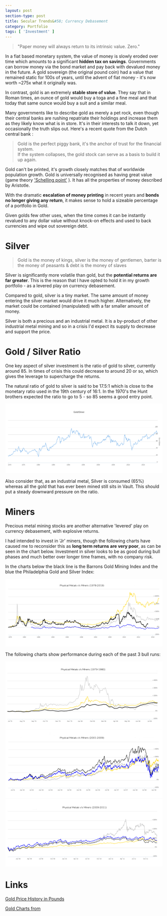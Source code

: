 ```yaml
---
layout: post
section-type: post
title: Secular Trends&#58; Currency Debasement
category: Portfolio
tags: [ 'Investment' ]
---
```



> "Paper money will always return to its intrinsic value. Zero."

In a fiat based monetary system, the value of money is slowly eroded over time which amounts 
to a significant **hidden tax on savings**.  Governments can borrow money via the bond market and 
pay back with devalued money in the future.  A gold sovereign (the original pound coin) had a value 
that remained static for 100s of years, until the advent of fiat money - it's now worth ~275x 
what it originally was.

In contrast, gold is an extremely **stable store of value**.  They say that in Roman times, an
ounce of gold would buy a toga and a fine meal and that today that same ounce would buy a
suit and a similar meal.

Many governments like to describe gold as merely a pet rock, even though their central
banks are rushing repatriate their holdings and increase them as they likely know what is 
in store.  It's in their interests to talk it down, yet occasionally the truth 
slips out.  Here's a recent quote from the Dutch central bank :

> Gold is the perfect piggy bank, it's the anchor of trust for the financial system.  
> If the system collapses, the gold stock can serve as a basis to build it up again.

Gold can't be printed, it's growth closely matches that of worldwide population growth.  Gold 
is universally recognised as having great value (game theory ['Schelling
point'](https://en.wikipedia.org/wiki/Focal_point_(game_theory)) ). 
It has all the properties of money described by Aristotle.

With the dramatic **escalation of money printing** in recent years and **bonds no longer giving
any return**, it makes sense to hold a sizeable percentage of a portfolio in Gold.

Given golds few other uses, when the time comes it can be instantly revalued to any dollar value
without knock-on effects and used to back currencies and wipe out sovereign debt.


# Silver
	
> Gold is the money of kings, silver is the money of gentlemen, barter is the money of peasants &  debt is the money of slaves

Silver is significantly more volatile than gold, but the **potential returns are far greater**. 
This is the reason that I have opted to hold it in my growth portfolio - as a levered
play on currency debasement.

Compared to gold, silver is a tiny market.  The same amount of money entering the silver
market would drive it much higher.  Alternatively, the market could be contained (manipulated) with 
a far smaller amount of money. 

Silver is both a precious and an industrial metal.  It is a by-product of other industrial
metal mining and so in a crisis I'd expect its supply to decrease and support the price.

# Gold / Silver Ratio

One key aspect of silver investment is the ratio of gold to silver, currently around 85.  In 
times of crisis this could decrease to around 20 or so, which gives the leverage to supercharge 
the returns.

The natural ratio of gold to silver is said to be 17.5:1 which is close to the monetary
ratio used in the 19th century of 16:1.  In the 1970's the Hunt brothers expected the
ratio to go to 5 - so 85 seems a good entry point.

<img style="border: 0;" src="/img/2019/20191109_GoldSilverRatio.png" />

Also consider that, as an industrial metal, Silver is consumed (65%) whereas all the gold that
has ever been mined still sits in Vault.  This should put a steady downward pressure on
the ratio.


# Miners

Precious metal mining stocks are another alternative 'levered' play on currency
debasement, with explosive returns.

I had intended to invest in 'Jr' miners, though the following charts have
caused me to reconsider this as **long term returns are very poor**, as can be seen in the 
chart below.  Investment in silver looks to be as good during bull phases and much better 
over longer time frames, with no company risk.

In the charts below the black line is the Barrons Gold Mining Index and the blue the
Philadelphia Gold and Silver Index: 

 
<img style="border: 0;" src="/img/2019/20191109_PhysvMiners.png" />

The following charts show performance during each of the past 3 bull runs:


<img style="border: 0;" src="/img/2019/20191109_PhysvMiners79.png" />


<img style="border: 0;" src="/img/2019/20191109_PhysvMiners01.png" />


<img style="border: 0;" src="/img/2019/20191109_PhysvMiners09.png" />



# Links

[Gold Price History in Pounds](https://www.chards.co.uk/gold-price/gold-price-history)

[Gold Charts from](https://www.longtermtrends.net/)





